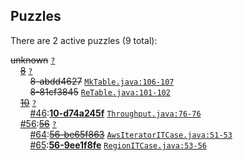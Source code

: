 ## Puzzles

There are 2 active puzzles (9 total):


<del>unknown</del> [`?`](../master/?)<br/>
&nbsp;&nbsp;&nbsp;&nbsp;[<del>8</del>](https://github.com/jcabi/jcabi-dynamo/issues/8) [`?`](../master/?)<br/>
&nbsp;&nbsp;&nbsp;&nbsp;&nbsp;&nbsp;&nbsp;&nbsp;<del>8-abdd4627</del> [`MkTable.java:106-107`](../master/src/main/java/com/jcabi/dynamo/mock/MkTable.java#L106-L107)<br/>
&nbsp;&nbsp;&nbsp;&nbsp;&nbsp;&nbsp;&nbsp;&nbsp;<del>8-81cf3845</del> [`ReTable.java:101-102`](../master/src/main/java/com/jcabi/dynamo/retry/ReTable.java#L101-L102)<br/>
&nbsp;&nbsp;&nbsp;&nbsp;[<del>10</del>](https://github.com/jcabi/jcabi-dynamo/issues/10) [`?`](../master/?)<br/>
&nbsp;&nbsp;&nbsp;&nbsp;&nbsp;&nbsp;&nbsp;&nbsp;[#46](https://github.com/jcabi/jcabi-dynamo/issues/46):[**10-d74a245f**](https://github.com/jcabi/jcabi-dynamo/issues/46) [`Throughput.java:76-76`](../master/src/main/java/com/jcabi/dynamo/Throughput.java#L76-L76)<br/>
&nbsp;&nbsp;&nbsp;&nbsp;[#56](https://github.com/jcabi/jcabi-dynamo/issues/56):[<del>56</del>](https://github.com/jcabi/jcabi-dynamo/issues/56) [`?`](../master/?)<br/>
&nbsp;&nbsp;&nbsp;&nbsp;&nbsp;&nbsp;&nbsp;&nbsp;[#64](https://github.com/jcabi/jcabi-dynamo/issues/64):[<del>56-be65f863</del>](https://github.com/jcabi/jcabi-dynamo/issues/64) [`AwsIteratorITCase.java:51-53`](../master/src/test/java/com/jcabi/dynamo/AwsIteratorITCase.java#L51-L53)<br/>
&nbsp;&nbsp;&nbsp;&nbsp;&nbsp;&nbsp;&nbsp;&nbsp;[#65](https://github.com/jcabi/jcabi-dynamo/issues/65):[**56-9ee1f8fe**](https://github.com/jcabi/jcabi-dynamo/issues/65) [`RegionITCase.java:53-56`](../master/src/test/java/com/jcabi/dynamo/RegionITCase.java#L53-L56)<br/>
